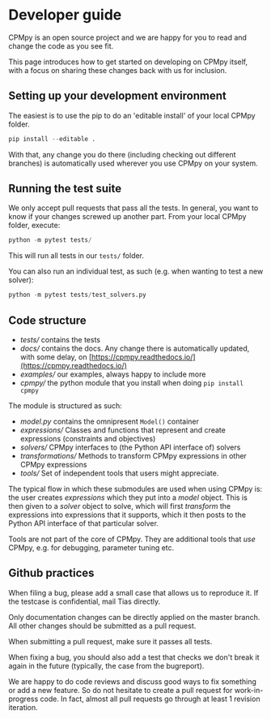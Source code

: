 # Developer guide

CPMpy is an open source project and we are happy for you to read and change the code as you see fit.

This page introduces how to get started on developing on CPMpy itself, with a focus on sharing these changes back with us for inclusion.


## Setting up your development environment

The easiest is to use the pip to do an 'editable install' of your local CPMpy folder. 

```python
pip install --editable .
```

With that, any change you do there (including checking out different branches) is automatically used wherever you use CPMpy on your system.


## Running the test suite

We only accept pull requests that pass all the tests. In general, you want to know if your changes screwed up another part. From your local CPMpy folder, execute:

```python
python -m pytest tests/
```

This will run all tests in our `tests/` folder.

You can also run an individual test, as such (e.g. when wanting to test a new solver):

```python
python -m pytest tests/test_solvers.py
```

## Code structure

  * _tests/_  contains the tests
  * _docs/_  contains the docs. Any change there is automatically updated, with some delay, on [https://cpmpy.readthedocs.io/](https://cpmpy.readthedocs.io/)
  * _examples/_  our examples, always happy to include more
  * _cpmpy/_  the python module that you install when doing `pip install cpmpy`

The module is structured as such:

  * _model.py_  contains the omnipresent `Model()` container
  * _expressions/_  Classes and functions that represent and create expressions (constraints and objectives)
  * _solvers/_  CPMpy interfaces to (the Python API interface of) solvers
  * _transformations/_  Methods to transform CPMpy expressions in other CPMpy expressions
  * _tools/_  Set of independent tools that users might appreciate.

The typical flow in which these submodules are used when using CPMpy is: the user creates _expressions_ which they put into a _model_ object. This is then given to a _solver_ object to solve, which will first _transform_ the expressions into expressions that it supports, which it then posts to the Python API interface of that particular solver.

Tools are not part of the core of CPMpy. They are additional tools that _use_ CPMpy, e.g. for debugging, parameter tuning etc.


## Github practices

When filing a bug, please add a small case that allows us to reproduce it. If the testcase is confidential, mail Tias directly.

Only documentation changes can be directly applied on the master branch. All other changes should be submitted as a pull request.

When submitting a pull request, make sure it passes all tests.

When fixing a bug, you should also add a test that checks we don't break it again in the future (typically, the case from the bugreport).

We are happy to do code reviews and discuss good ways to fix something or add a new feature. So do not hesitate to create a pull request for work-in-progress code. In fact, almost all pull requests go through at least 1 revision iteration.

